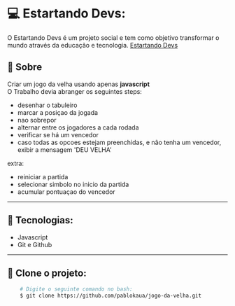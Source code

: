 # 💻 Estartando Devs:
O Estartando Devs é um projeto social e tem como objetivo transformar o mundo através da educação e tecnologia.
[Estartando Devs](https://www.estartandodevs.com.br/)



## 📜 Sobre
Criar um jogo da velha usando apenas **javascript**
</br>
O Trabalho devia abranger os seguintes steps:

-  desenhar o tabuleiro
-  marcar a posiçao da jogada
-  nao sobrepor
-  alternar entre os jogadores a cada rodada
-  verificar se há um vencedor
- caso todas as opcoes estejam preenchidas, e não tenha um vencedor, exibir a mensagem 'DEU VELHA'

extra:

-  reiniciar a partida
-  selecionar simbolo no inicio da partida
-  acumular pontuaçao do vencedor

---

## 🚀 Tecnologias:
* Javascript
* Git e Github

---

## 👥 Clone o projeto:
```bash
    # Digite o seguinte comando no bash:
    $ git clone https://github.com/pablokaua/jogo-da-velha.git
```
